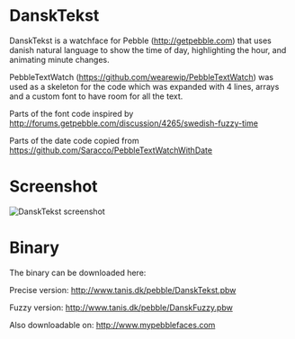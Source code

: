 DanskTekst
==========

DanskTekst is a watchface for Pebble (http://getpebble.com) that uses danish natural language to show the time of day, highlighting the hour, and animating minute changes.

PebbleTextWatch (https://github.com/wearewip/PebbleTextWatch) was used as a skeleton for the code which was expanded with 4 lines, arrays and a custom font to have room for all the text.

Parts of the font code inspired by http://forums.getpebble.com/discussion/4265/swedish-fuzzy-time

Parts of the date code copied from https://github.com/Saracco/PebbleTextWatchWithDate

Screenshot
==========
![DanskTekst screenshot](http://www.tanis.dk/pebble/screenshots/DanskTekst.png)

Binary
======
The binary can be downloaded here:

Precise version:
http://www.tanis.dk/pebble/DanskTekst.pbw

Fuzzy version:
http://www.tanis.dk/pebble/DanskFuzzy.pbw

Also downloadable on:
http://www.mypebblefaces.com
